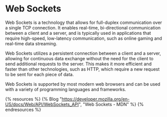 # Web Sockets

Web Sockets is a technology that allows for full-duplex communication over a single TCP connection. It enables real-time, bi-directional communication between a client and a server, and is typically used in applications that require high-speed, low-latency communication, such as online gaming and real-time data streaming.

Web Sockets utilizes a persistent connection between a client and a server, allowing for continuous data exchange without the need for the client to send additional requests to the server. This makes it more efficient and faster than other technologies, such as HTTP, which require a new request to be sent for each piece of data.

Web Sockets is supported by most modern web browsers and can be used with a variety of programming languages and frameworks.

{% resources %}
  {% Blog "https://developer.mozilla.org/en-US/docs/Web/API/WebSockets_API", "Web Sockets - MDN" %}
{% endresources %}
